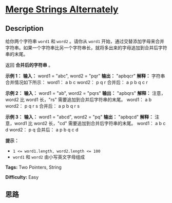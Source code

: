 # [Merge Strings Alternately][title]

## Description

给你两个字符串 `word1` 和 `word2` 。请你从 `word1`
开始，通过交替添加字母来合并字符串。如果一个字符串比另一个字符串长，就将多出来的字母追加到合并后字符串的末尾。

返回 **合并后的字符串** 。

**示例 1：**
            **输入：** word1 = "abc", word2 = "pqr"    **输出：** "apbqcr"    **解释：** 字符串合并情况如下所示：    word1：  a   b   c    word2：    p   q   r    合并后：  a p b q c r    

**示例 2：**
            **输入：** word1 = "ab", word2 = "pqrs"    **输出：** "apbqrs"    **解释：** 注意，word2 比 word1 长，"rs" 需要追加到合并后字符串的末尾。    word1：  a   b     word2：    p   q   r   s    合并后：  a p b q   r   s    

**示例 3：**
            **输入：** word1 = "abcd", word2 = "pq"    **输出：** "apbqcd"    **解释：** 注意，word1 比 word2 长，"cd" 需要追加到合并后字符串的末尾。    word1：  a   b   c   d    word2：    p   q     合并后：  a p b q c   d    

**提示：**

  * `1 <= word1.length, word2.length <= 100`
  * `word1` 和 `word2` 由小写英文字母组成


**Tags:** Two Pointers, String

**Difficulty:** Easy

## 思路

[title]: https://leetcode-cn.com/problems/merge-strings-alternately
